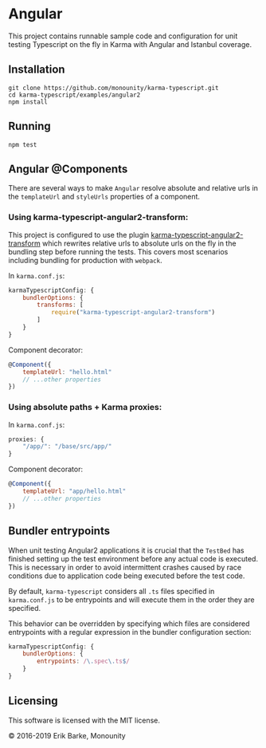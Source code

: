 # Angular

This project contains runnable sample code and configuration for unit testing
Typescript on the fly in Karma with Angular and Istanbul coverage.

## Installation

```
git clone https://github.com/monounity/karma-typescript.git
cd karma-typescript/examples/angular2
npm install
```

## Running

```
npm test
```

## Angular @Components

There are several ways to make `Angular` resolve absolute and relative urls in the `templateUrl`
and `styleUrls` properties of a component. 

### Using karma-typescript-angular2-transform:

This project is configured to use the plugin
[karma-typescript-angular2-transform](https://github.com/monounity/karma-typescript-angular2-transform)
which rewrites relative urls to absolute urls on the fly in the bundling step before running the tests.
This covers most scenarios including bundling for production with `webpack`.

In `karma.conf.js`:

```javascript
karmaTypescriptConfig: {
    bundlerOptions: {
        transforms: [
            require("karma-typescript-angular2-transform")
        ]
    }
}
```

Component decorator:
```javascript
@Component({
    templateUrl: "hello.html"
    // ...other properties
})
```

### Using absolute paths + Karma proxies:

In `karma.conf.js`:

```javascript
proxies: {
    "/app/": "/base/src/app/"
}
```

Component decorator:
```javascript
@Component({
    templateUrl: "app/hello.html"
    // ...other properties
})
```

## Bundler entrypoints

When unit testing Angular2 applications it is crucial that the `TestBed` has finished setting
up the test environment before any actual code is executed. This is necessary in order to avoid
intermittent crashes caused by race conditions due to application code being executed before the test code.

By default, `karma-typescript` considers all `.ts` files specified in `karma.conf.js` to be entrypoints
and will execute them in the order they are specified.

This behavior can be overridden by specifying which files are considered entrypoints
with a regular expression in the bundler configuration section:

```javascript
karmaTypescriptConfig: {
    bundlerOptions: {
        entrypoints: /\.spec\.ts$/ 
    }
}
```

## Licensing

This software is licensed with the MIT license.

© 2016-2019 Erik Barke, Monounity
